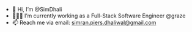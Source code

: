 - 👋 Hi, I’m @SimDhali
- 👨🏾‍💻 I’m currently working as a Full-Stack Software Engineer @graze
- 📫 Reach me via email: simran.piers.dhaliwal@gmail.com

<!---
SimDhali/SimDhali is a ✨ special ✨ repository because its `README.md` (this file) appears on your GitHub profile.
You can click the Preview link to take a look at your changes.
--->
